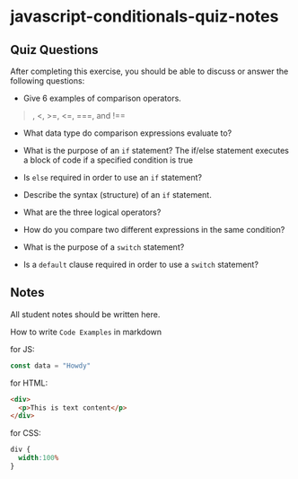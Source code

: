 # javascript-conditionals-quiz-notes

## Quiz Questions

After completing this exercise, you should be able to discuss or answer the following questions:

- Give 6 examples of comparison operators.
>, <, >=, <=, ===, and !==
- What data type do comparison expressions evaluate to?

- What is the purpose of an `if` statement?
The if/else statement executes a block of code if a specified condition is true
- Is `else` required in order to use an `if` statement?

- Describe the syntax (structure) of an `if` statement.

- What are the three logical operators?

- How do you compare two different expressions in the same condition?

- What is the purpose of a `switch` statement?

- Is a `default` clause required in order to use a `switch` statement?

## Notes

All student notes should be written here.


How to write `Code Examples` in markdown

for JS:
```javascript
const data = "Howdy"
```

for HTML:
```html
<div>
  <p>This is text content</p>
</div>
```

for CSS:
```css
div {
  width:100%
}
```
